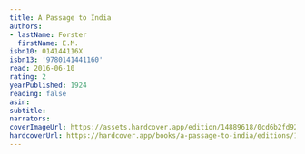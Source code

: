 ```yaml
---
title: A Passage to India
authors:
- lastName: Forster
  firstName: E.M.
isbn10: 014144116X
isbn13: '9780141441160'
read: 2016-06-10
rating: 2
yearPublished: 1924
reading: false
asin:
subtitle:
narrators:
coverImageUrl: https://assets.hardcover.app/edition/14889618/0cd6b2fd92d49e0a2546edb461dcb4b0432d072f.jpeg
hardcoverUrl: https://hardcover.app/books/a-passage-to-india/editions/14889618
---
```

